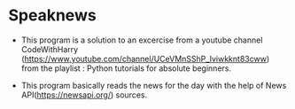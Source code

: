 # Speaknews

* This program is a solution to an excercise from a youtube channel CodeWithHarry (https://www.youtube.com/channel/UCeVMnSShP_Iviwkknt83cww) from the playlist : Python tutorials for absolute beginners.

* This program basically reads the news for the day with the help of News API(https://newsapi.org/) sources.
